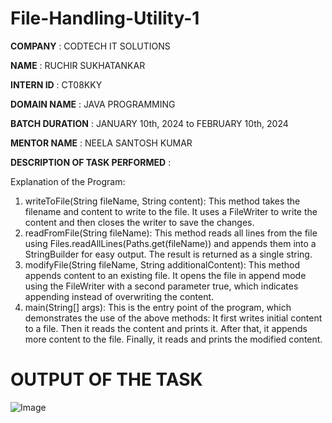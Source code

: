 # File-Handling-Utility-1

**COMPANY** : CODTECH IT SOLUTIONS 

**NAME** : RUCHIR SUKHATANKAR

**INTERN ID** : CT08KKY

**DOMAIN NAME** : JAVA PROGRAMMING

**BATCH DURATION** : JANUARY 10th, 2024 to FEBRUARY 10th, 2024

**MENTOR NAME** : NEELA SANTOSH KUMAR

**DESCRIPTION OF TASK PERFORMED** :

Explanation of the Program:

1. writeToFile(String fileName, String content):
This method takes the filename and content to write to the file. It uses a FileWriter to write the content and then closes the writer to save the changes.
2. readFromFile(String fileName):
This method reads all lines from the file using Files.readAllLines(Paths.get(fileName)) and appends them into a StringBuilder for easy output. The result is returned as a single string.
3. modifyFile(String fileName, String additionalContent):
This method appends content to an existing file. It opens the file in append mode using the FileWriter with a second parameter true, which indicates appending instead of overwriting the content.
4. main(String[] args):
This is the entry point of the program, which demonstrates the use of the above methods:
It first writes initial content to a file.
Then it reads the content and prints it.
After that, it appends more content to the file.
Finally, it reads and prints the modified content.

# OUTPUT OF THE TASK

![Image](https://github.com/user-attachments/assets/bdcd2c19-7e17-4b9b-b696-9788417b0b14)

